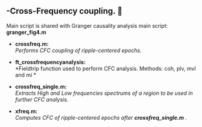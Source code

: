 -Cross-Frequency coupling. :dizzy:
------------------
Main script is shared with Granger causality analysis main script: **granger_fig4.m**

* **crossfreq.m:**  
*Performs CFC coupling of ripple-centered epochs.* 

* **ft_crossfrequencyanalysis:**  
*Fieldtrip function used to perform CFC analysis. Methods: coh, plv, mvl and mi * 

* **crossfreq_single.m:**  
*Extracts High and Low frequencies spectrums of a region to be used in further CFC analysis.* 

* **xfreq.m:**  
*Computes CFC of ripple-centered epochs after **crossfreq_single.m** .*




